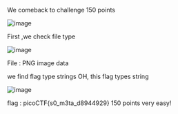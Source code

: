 We comeback to challenge 150 points 


![image](https://github.com/hieubmt1112004/Forensics/assets/125638408/ca2eba88-ffd7-49a4-98f0-d87639d0af2e)

First ,we check file type


![image](https://github.com/hieubmt1112004/Forensics/assets/125638408/b7974e55-1833-49e3-b8ea-369a2c95f043)


File : PNG image data


we find flag type strings
OH, this flag types string 


![image](https://github.com/hieubmt1112004/Forensics/assets/125638408/014b453a-3e78-458e-9eb2-12a201e02646)




flag : picoCTF{s0_m3ta_d8944929}
150 points very easy! 

